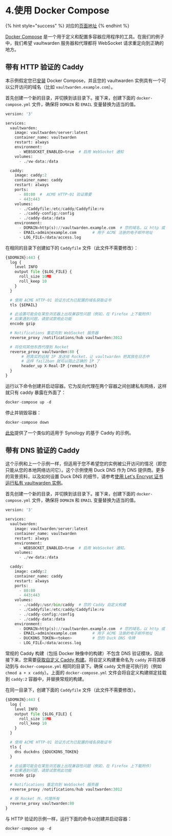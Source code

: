 # 4.使用 Docker Compose

{% hint style="success" %}
对应的[页面地址](https://github.com/dani-garcia/vaultwarden/wiki/Using-Docker-Compose)
{% endhint %}

[Docker Compose](https://docs.docker.com/compose/) 是一个用于定义和配置多容器应用程序的工具。在我们的例子中，我们希望 vaultwarden 服务器和代理都将 WebSocket 请求重定向到正确的地方。

## 带有 HTTP 验证的 Caddy <a id="caddy-with-http-challenge"></a>

本示例假定您已[安装](https://docs.docker.com/compose/install/) Docker Compose，并且您的 vaultwarden 实例具有一个可以公开访问的域名（比如 `vaultwarden.example.com`）。

首先创建一个新的目录，并切换到该目录下。接下来，创建下面的 `docker-compose.yml` 文件，确保将 `DOMAIN` 和 `EMAIL` 变量替换为适当的值。

```python
version: '3'

services:
  vaultwarden:
    image: vaultwarden/server:latest
    container_name: vaultwarden
    restart: always
    environment:
      - WEBSOCKET_ENABLED=true  # 启用 WebSocket 通知
    volumes:
      - ./vw-data:/data

  caddy:
    image: caddy:2
    container_name: caddy
    restart: always
    ports:
      - 80:80  #  ACME HTTP-01 验证需要
      - 443:443
    volumes:
      - ./Caddyfile:/etc/caddy/Caddyfile:ro
      - ./caddy-config:/config
      - ./caddy-data:/data
    environment:
      - DOMAIN=http(s)://vaultwarden.example.com  # 您的域名，以 http 或 https 作为前缀
      - EMAIL=admin@example.com       # 用于 ACME 注册的电子邮件地址
      - LOG_FILE=/data/access.log
```

在相同的目录下创建如下的 `Caddyfile` 文件（此文件不需要修改）：

```python
{$DOMAIN}:443 {
  log {
    level INFO
    output file {$LOG_FILE} {
      roll_size 10MB
      roll_keep 10
    }
  }

  # 使用 ACME HTTP-01 验证方式为已配置的域名获取证书
  tls {$EMAIL}

  # 此设置可能会在某些浏览器上出现兼容性问题（例如，在 Firefox 上下载附件）
  # 如果遇到问题，请尝试禁用此功能
  encode gzip

  # Notifications 重定向到 WebSocket 服务器
  reverse_proxy /notifications/hub vaultwarden:3012

  # 将任何其他东西代理到 Rocket
  reverse_proxy vaultwarden:80 {
       # 把真实的远程 IP 发送给 Rocket，让 vaultwarden 把其放在日志中
       # 这样 fail2ban 就可以阻止正确的 IP 了
       header_up X-Real-IP {remote_host}
  }
}
```

运行以下命令创建并启动容器。它为反向代理在两个容器之间创建私有网络，这样就只有 caddy 暴露在外面了：

```python
docker-compose up -d
```

停止并销毁容器：

```python
docker-compose down
```

[此处](https://github.com/sosandroid/docker-bitwarden_rs-caddy-synology)提供了一个类似的适用于 Synology 的基于 Caddy 的示例。

## 带有 DNS 验证的 Caddy <a id="caddy-with-dns-challenge"></a>

这个示例和上一个示例一样，但适用于您不希望您的实例被公开访问的情况（即您只能从您的本地网络访问它）。这个示例使用 Duck DNS 作为 DNS 提供商。更多的背景资料，以及如何设置 Duck DNS 的细节，请参考[使用 Let's Encrypt 证书运行私有 vaultwarden 实例](../deployment/https/running-a-private-vaultwarden-instance-with-lets-encrypt-certs.md)。

首先创建一个新的目录，并切换到该目录下。接下来，创建下面的 `docker-compose.yml` 文件，确保将 `DOMAIN` 和 `EMAIL` 变量替换为适当的值。

```python
version: '3'

services:
  vaultwarden:
    image: vaultwarden/server:latest
    container_name: vaultwarden
    restart: always
    environment:
      - WEBSOCKET_ENABLED=true  # 启用 WebSocket 通知。
    volumes:
      - ./vw-data:/data

  caddy:
    image: caddy:2
    container_name: caddy
    restart: always
    ports:
      - 80:80
      - 443:443
    volumes:
      - ./caddy:/usr/bin/caddy  # 您的 Caddy 自定义构建
      - ./Caddyfile:/etc/caddy/Caddyfile:ro
      - ./caddy-config:/config
      - ./caddy-data:/data
    environment:
      - DOMAIN=http(s)://vaultwarden.example.com  # 您的域名，以 http 或 https 作为前缀
      - EMAIL=admin@example.com       # 用于 ACME 注册的电子邮件地址
      - DUCKDNS_TOKEN=<token>         # 您的 Duck DNS 令牌
      - LOG_FILE=/data/access.log
```

常规的 Caddy 构建（包括 Docker 映像中的构建）不包含 DNS 验证模块，因此接下来，您需要[获取自定义 Caddy 构建](../deployment/https/running-a-private-vaultwarden-instance-with-lets-encrypt-certs.md#getting-a-custom-caddy-build)。将自定义构建重命名为 `caddy` 并将其移动到与 `docker-compose.yml` 相同的目录下。确保 `caddy` 文件是可执行的（例如 `chmod a + x caddy`）。上面的 `docker-compose.yml` 文件会将自定义构建绑定挂载到 `caddy:2` 容器中，并替换常规的构建。

在同一目录下，创建下面的 `Caddyfile` 文件（此文件不需要修改）。

```python
{$DOMAIN}:443 {
  log {
    level INFO
    output file {$LOG_FILE} {
      roll_size 10MB
      roll_keep 10
    }
  }

  # 使用 ACME HTTP-01 验证方式为已配置的域名获取证书
  tls {
    dns duckdns {$DUCKDNS_TOKEN}
  }

  # 此设置可能会在某些浏览器上出现兼容性问题（例如，在 Firefox 上下载附件）
  # 如果遇到问题，请尝试禁用此功能
  encode gzip

  # Notifications 重定向到 WebSocket 服务器
  reverse_proxy /notifications/hub vaultwarden:3012

  # 除 Rocket 外，代理所有
  reverse_proxy vaultwarden:80
}
```

与 HTTP 验证的示例一样，运行下面的命令以创建并启动容器：

```python
docker-compose up -d
```

